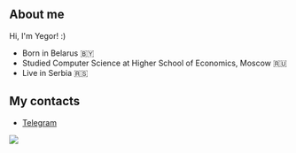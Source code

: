 ## About me

Hi, I'm Yegor! :)

- Born in Belarus :belarus:
- Studied Computer Science at Higher School of Economics, Moscow :ru:
- Live in Serbia :serbia:

## My contacts
- [Telegram](https://t.me/elevankoff)

![](https://komarev.com/ghpvc/?username=lesyegor)

